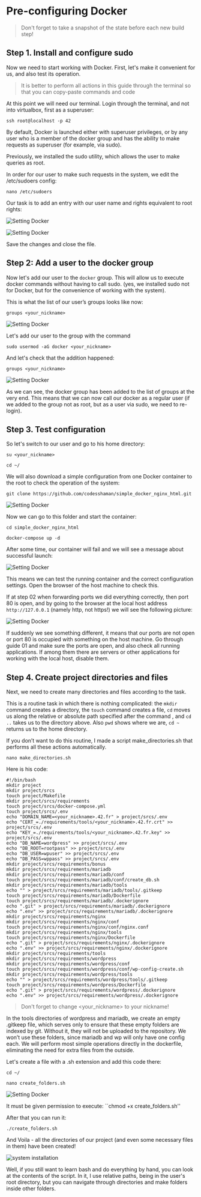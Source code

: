 # Pre-configuring Docker

> Don't forget to take a snapshot of the state before each new build step!

## Step 1. Install and configure sudo

Now we need to start working with Docker. First, let's make it convenient for us, and also test its operation.

> It is better to perform all actions in this guide through the terminal so that you can copy-paste commands and code

At this point we will need our terminal. Login through the terminal, and not into virtualbox, first as a superuser:

```ssh root@localhost -p 42```

By default, Docker is launched either with superuser privileges, or by any user who is a member of the docker group and has the ability to make requests as superuser (for example, via sudo).

Previously, we installed the sudo utility, which allows the user to make queries as root.

In order for our user to make such requests in the system, we edit the /etc/sudoers config:

```nano /etc/sudoers```

Our task is to add an entry with our user name and rights equivalent to root rights:

![Setting Docker](media/setting_docker/step_5.png)

![Setting Docker](media/setting_docker/step_6.png)

Save the changes and close the file.

## Step 2: Add a user to the docker group

Now let's add our user to the ```docker``` group. This will allow us to execute docker commands without having to call sudo. (yes, we installed sudo not for Docker, but for the convenience of working with the system).

This is what the list of our user’s groups looks like now:

 ```groups <your_nickname>```

![Setting Docker](media/setting_docker/step_0.png)

Let's add our user to the group with the command

```sudo usermod -aG docker <your_nickname>```

And let's check that the addition happened:

```groups <your_nickname>```

![Setting Docker](media/setting_docker/step_1.png)

As we can see, the docker group has been added to the list of groups at the very end. This means that we can now call our docker as a regular user (if we added to the group not as root, but as a user via sudo, we need to re-login).

## Step 3. Test configuration

So let's switch to our user and go to his home directory:

```su <your_nickname>```

```cd ~/```

We will also download a simple configuration from one Docker container to the root to check the operation of the system:

```git clone https://github.com/codesshaman/simple_docker_nginx_html.git```

![Setting Docker](media/setting_docker/step_2.png)

Now we can go to this folder and start the container:

```cd simple_docker_nginx_html```

```docker-compose up -d```

After some time, our container will fail and we will see a message about successful launch:

![Setting Docker](media/setting_docker/step_3.png)

This means we can test the running container and the correct configuration settings. Open the browser of the host machine to check this.

If at step 02 when forwarding ports we did everything correctly, then port 80 is open, and by going to the browser at the local host address ```http://127.0.0.1``` (namely http, not https!) we will see the following picture:

![Setting Docker](media/setting_docker/step_4.png)

If suddenly we see something different, it means that our ports are not open or port 80 is occupied with something on the host machine. Go through guide 01 and make sure the ports are open, and also check all running applications. If among them there are servers or other applications for working with the local host, disable them.

## Step 4. Create project directories and files

Next, we need to create many directories and files according to the task.

This is a routine task in which there is nothing complicated: the ```mkdir``` command creates a directory, the ```touch``` command creates a file, ```cd``` moves us along the relative or absolute path specified after the command , and ```cd ..``` takes us to the directory above. Also ``pwd`` shows where we are, ``cd ~`` returns us to the home directory.

If you don’t want to do this routine, I made a script make_directories.sh that performs all these actions automatically.

``nano make_directories.sh``

Here is his code:

```
#!/bin/bash
mkdir project
mkdir project/srcs
touch project/Makefile
mkdir project/srcs/requirements
touch project/srcs/docker-compose.yml
touch project/srcs/.env
echo "DOMAIN_NAME=<your_nickname>.42.fr" > project/srcs/.env
echo "CERT_=./requirements/tools/<your_nickname>.42.fr.crt" >> project/srcs/.env
echo "KEY_=./requirements/tools/<your_nickname>.42.fr.key" >> project/srcs/.env
echo "DB_NAME=wordpress" >> project/srcs/.env
echo "DB_ROOT=rootpass" >> project/srcs/.env
echo "DB_USER=wpuser" >> project/srcs/.env
echo "DB_PASS=wppass" >> project/srcs/.env
mkdir project/srcs/requirements/bonus
mkdir project/srcs/requirements/mariadb
mkdir project/srcs/requirements/mariadb/conf
touch project/srcs/requirements/mariadb/conf/create_db.sh
mkdir project/srcs/requirements/mariadb/tools
echo "" > project/srcs/requirements/mariadb/tools/.gitkeep
touch project/srcs/requirements/mariadb/Dockerfile
touch project/srcs/requirements/mariadb/.dockerignore
echo ".git" > project/srcs/requirements/mariadb/.dockerignore
echo ".env" >> project/srcs/requirements/mariadb/.dockerignore
mkdir project/srcs/requirements/nginx
mkdir project/srcs/requirements/nginx/conf
touch project/srcs/requirements/nginx/conf/nginx.conf
mkdir project/srcs/requirements/nginx/tools
touch project/srcs/requirements/nginx/Dockerfile
echo ".git" > project/srcs/requirements/nginx/.dockerignore
echo ".env" >> project/srcs/requirements/nginx/.dockerignore
mkdir project/srcs/requirements/tools
mkdir project/srcs/requirements/wordpress
mkdir project/srcs/requirements/wordpress/conf
touch project/srcs/requirements/wordpress/conf/wp-config-create.sh
mkdir project/srcs/requirements/wordpress/tools
echo "" > project/srcs/requirements/wordpress/tools/.gitkeep
touch project/srcs/requirements/wordpress/Dockerfile
echo ".git" > project/srcs/requirements/wordpress/.dockerignore
echo ".env" >> project/srcs/requirements/wordpress/.dockerignore
```

> Don't forget to change <your_nickname> to your nickname!

In the tools directories of wordpress and mariadb, we create an empty .gitkeep file, which serves only to ensure that these empty folders are indexed by git. Without it, they will not be uploaded to the repository. We won’t use these folders, since mariadb and wp will only have one config each. We will perform most simple operations directly in the dockerfile, eliminating the need for extra files from the outside.

Let's create a file with a .sh extension and add this code there:

``cd ~/``

``nano create_folders.sh``

![Setting Docker](media/setting_docker/step_7.png)

It must be given permission to execute:
``chmod +x create_folders.sh''

After that you can run it:

``./create_folders.sh``

And Voila - all the directories of our project (and even some necessary files in them) have been created!

![system installation](media/stickers/e.png)

Well, if you still want to learn bash and do everything by hand, you can look at the contents of the script. In it, I use relative paths, being in the user's root directory, but you can navigate through directories and make folders inside other folders.


